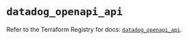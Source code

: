 # `datadog_openapi_api`

Refer to the Terraform Registry for docs: [`datadog_openapi_api`](https://registry.terraform.io/providers/datadog/datadog/3.68.0/docs/resources/openapi_api).
